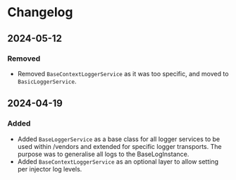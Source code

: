 # Changelog

## 2024-05-12
### Removed
- Removed `BaseContextLoggerService` as it was too specific, and moved to `BasicLoggerService`.

## 2024-04-19
### Added
- Added `BaseLoggerService` as a base class for all logger services to be used within /vendors and extended
   for specific logger transports. The purpose was to generalise all logs to the BaseLogInstance.
- Added `BaseContextLoggerService` as an optional layer to allow setting per injector log levels.

